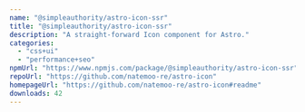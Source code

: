 ```yaml
---
name: "@simpleauthority/astro-icon-ssr"
title: "@simpleauthority/astro-icon-ssr"
description: "A straight-forward Icon component for Astro."
categories:
  - "css+ui"
  - "performance+seo"
npmUrl: "https://www.npmjs.com/package/@simpleauthority/astro-icon-ssr"
repoUrl: "https://github.com/natemoo-re/astro-icon"
homepageUrl: "https://github.com/natemoo-re/astro-icon#readme"
downloads: 42
---
```

